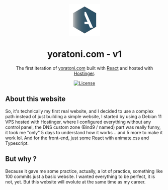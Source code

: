 <div align="center" >
  <img alt="Logo" src="https://github.com/yoratoni/yoratoni.com/blob/main/public/apple-touch-icon.png" width="100" />
</div>
<h1 align="center">
  yoratoni.com - v1
</h1>
<p align="center">
  The first iteration of <a href="https://yoratoni.com" target="_blank">yoratoni.com</a> built with <a href="https://reactjs.org/" target="_blank">React</a> and hosted with <a href="https://www.hostinger.com/" target="_blank">Hostinger</a>.
</p>
<p align="center">
  <a href="https://opensource.org/licenses/MIT" target="_blank">
    <img src="https://img.shields.io/badge/License-MIT-blue" alt="License" />
  </a>
</p>

## About this website
So, it's technically my first real website, and I decided to use a complex path instead of just building
a simple website, I started by using a Debian 11 VPS hosted with Hostinger, where I configured everything
without any control panel, the DNS custom zone (Bind9 / named) part was really funny, it took me "only" 5 days
to understand how it works .. and 5 more to make it work lol. And for the front-end, just some React with
animate.css and Typescript.

## But why ?
Because it gave me some practice, actually, a lot of practice, something like 100 commits just a basic website.
I wanted everything to be perfect, it is not, yet. But this website will evolute at the
same time as my career.
